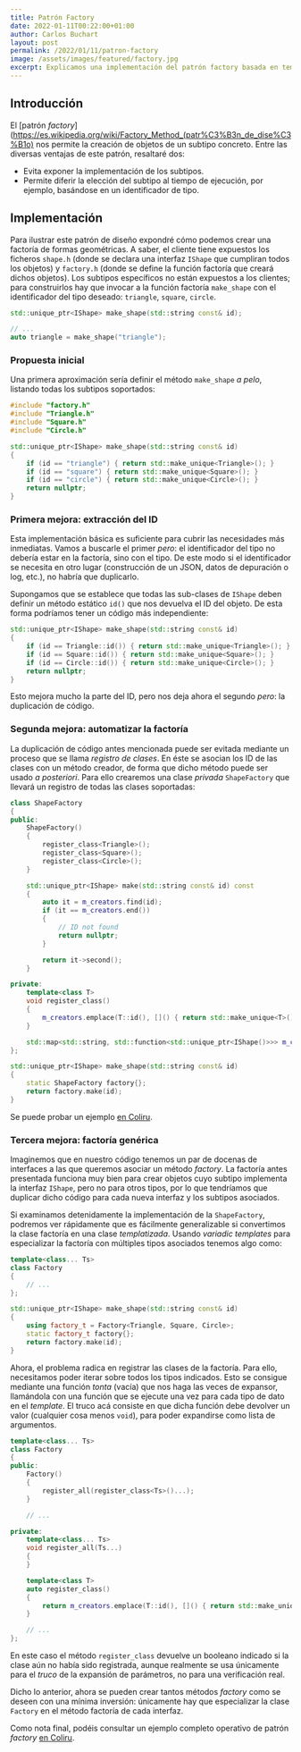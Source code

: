 ```yaml
---
title: Patrón Factory
date: 2022-01-11T00:22:00+01:00
author: Carlos Buchart
layout: post
permalink: /2022/01/11/patron-factory
image: /assets/images/featured/factory.jpg
excerpt: Explicamos una implementación del patrón factory basada en templates.
---
```

## Introducción

El [patrón _factory_](https://es.wikipedia.org/wiki/Factory_Method_(patr%C3%B3n_de_dise%C3%B1o) nos permite la creación de objetos de un subtipo concreto. Entre las diversas ventajas de este patrón, resaltaré dos:

- Evita exponer la implementación de los subtipos.
- Permite diferir la elección del subtipo al tiempo de ejecución, por ejemplo, basándose en un identificador de tipo.

## Implementación

Para ilustrar este patrón de diseño expondré cómo podemos crear una factoría de formas geométricas. A saber, el cliente tiene expuestos los ficheros `shape.h` (donde se declara una interfaz `IShape` que cumpliran todos los objetos) y `factory.h` (donde se define la función factoría que creará dichos objetos). Los subtipos específicos no están expuestos a los clientes; para construirlos hay que invocar a la función factoría `make_shape` con el identificador del tipo deseado: `triangle`, `square`, `circle`.

```cpp
std::unique_ptr<IShape> make_shape(std::string const& id);

// ...
auto triangle = make_shape("triangle");
```

### Propuesta inicial

Una primera aproximación sería definir el método `make_shape` _a pelo_, listando todas los subtipos soportados:

```cpp
#include "factory.h"
#include "Triangle.h"
#include "Square.h"
#include "Circle.h"

std::unique_ptr<IShape> make_shape(std::string const& id)
{
    if (id == "triangle") { return std::make_unique<Triangle>(); }
    if (id == "square") { return std::make_unique<Square>(); }
    if (id == "circle") { return std::make_unique<Circle>(); }
    return nullptr;
}
```

### Primera mejora: extracción del ID

Esta implementación básica es suficiente para cubrir las necesidades más inmediatas. Vamos a buscarle el primer _pero_: el identificador del tipo no debería estar en la factoría, sino con el tipo. De este modo si el identificador se necesita en otro lugar (construcción de un JSON, datos de depuración o log, etc.), no habría que duplicarlo.

Supongamos que se establece que todas las sub-clases de `IShape` deben definir un método estático `id()` que nos devuelva el ID del objeto. De esta forma podríamos tener un código más independiente:

```cpp
std::unique_ptr<IShape> make_shape(std::string const& id)
{
    if (id == Triangle::id()) { return std::make_unique<Triangle>(); }
    if (id == Square::id()) { return std::make_unique<Square>(); }
    if (id == Circle::id()) { return std::make_unique<Circle>(); }
    return nullptr;
}
```

Esto mejora mucho la parte del ID, pero nos deja ahora el segundo _pero_: la duplicación de código.

### Segunda mejora: automatizar la factoría

La duplicación de código antes mencionada puede ser evitada mediante un proceso que se llama _registro de clases_. En éste se asocian los ID de las clases con un método creador, de forma que dicho método puede ser usado _a posteriori_. Para ello crearemos una clase _privada_ `ShapeFactory` que llevará un registro de todas las clases soportadas:

```cpp
class ShapeFactory
{
public:
    ShapeFactory()
    {
        register_class<Triangle>();
        register_class<Square>();
        register_class<Circle>();
    }

    std::unique_ptr<IShape> make(std::string const& id) const
    {
        auto it = m_creators.find(id);
        if (it == m_creators.end())
        {
            // ID not found
            return nullptr;
        }

        return it->second();
    }

private:
    template<class T>
    void register_class()
    {
        m_creators.emplace(T::id(), []() { return std::make_unique<T>(); });
    }

    std::map<std::string, std::function<std::unique_ptr<IShape()>>> m_creators;
};

std::unique_ptr<IShape> make_shape(std::string const& id)
{
    static ShapeFactory factory{};
    return factory.make(id);
}
```

Se puede probar un ejemplo [en Coliru](http://coliru.stacked-crooked.com/a/171f6f8c26de623a).

### Tercera mejora: factoría genérica

Imaginemos que en nuestro código tenemos un par de docenas de interfaces a las que queremos asociar un método _factory_. La factoría antes presentada funciona muy bien para crear objetos cuyo subtipo implementa la interfaz `IShape`, pero no para otros tipos, por lo que tendríamos que duplicar dicho código para cada nueva interfaz y los subtipos asociados.

Si examinamos detenidamente la implementación de la `ShapeFactory`, podremos ver rápidamente que es fácilmente generalizable si convertimos la clase factoría en una clase _templatizada_. Usando _variadic templates_ para especializar la factoría con múltiples tipos asociados tenemos algo como:

```cpp
template<class... Ts>
class Factory
{
    // ...
};

std::unique_ptr<IShape> make_shape(std::string const& id)
{
    using factory_t = Factory<Triangle, Square, Circle>;
    static factory_t factory{};
    return factory.make(id);
}
```

Ahora, el problema radica en registrar las clases de la factoría. Para ello, necesitamos poder iterar sobre todos los tipos indicados. Esto se consigue mediante una función _tonta_ (vacía) que nos haga las veces de expansor, llamándola con una función que se ejecute una vez para cada tipo de dato en el _template_. El truco acá consiste en que dicha función debe devolver un valor (cualquier cosa menos `void`), para poder expandirse como lista de argumentos.

```cpp
template<class... Ts>
class Factory
{
public:
    Factory()
    {
        register_all(register_class<Ts>()...);
    }

    // ...

private:
    template<class... Ts>
    void register_all(Ts...)
    {
    }

    template<class T>
    auto register_class()
    {
        return m_creators.emplace(T::id(), []() { return std::make_unique<T>(); }).second;
    }

    // ...
};
```

En este caso el método `register_class` devuelve un booleano indicado si la clase aún no había sido registrada, aunque realmente se usa únicamente para el _truco_ de la expansión de parámetros, no para una verificación real.

Dicho lo anterior, ahora se pueden crear tantos métodos _factory_ como se deseen con una mínima inversión: únicamente hay que especializar la clase `Factory` en el método factoría de cada interfaz.

Como nota final, podéis consultar un ejemplo completo operativo de patrón _factory_ [en Coliru](http://coliru.stacked-crooked.com/a/6c5230717152c279).
